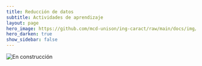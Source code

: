 ```yaml
---
title: Reducción de datos 
subtitle: Actividades de aprendizaje
layout: page
hero_image: https://github.com/mcd-unison/ing-caract/raw/main/docs/img/download-banner.jpg
hero_darken: true
show_sidebar: false
---
```



![En construcción](https://www.uv.mx/filu/files/2013/01/Pagina-en-obras.jpg)